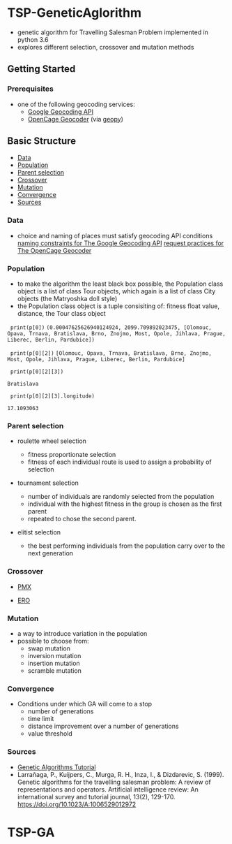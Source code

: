 # TSP-GeneticAglorithm

- genetic algorithm for Travelling Salesman Problem implemented in python 3.6
- explores different selection, crossover and mutation methods 



## Getting Started

### Prerequisites

- one of the following geocoding services:
  * [Google Geocoding API](https://developers.google.com/maps/documentation/javascript/geocoding)
  * [OpenCage Geocoder](https://opencagedata.com/tutorials/geocode-in-python) (via [geopy](https://geopy.readthedocs.io/en/stable/#opencage))


## Basic Structure

- [Data](#data)
- [Population](#population)
- [Parent selection](#parent-selection)
- [Crossover](#crossover)
- [Mutation](#mutation)
- [Convergence](#convergence)
- [Sources](#sources)

### Data

* choice and naming of places must satisfy geocoding API conditions 
[naming constraints for The Google Geocoding API](https://developers.google.com/maps/documentation/geocoding/intro)
[request practices for The OpenCage Geocoder](https://opencagedata.com/api#bestpractices)



### Population
* to make the algorithm the least black box possible, the Population class object is a list of class Tour objects, which again is a list of class City objects (the Matryoshka doll style)
* the Population class object is a tuple consisiting of: fitness float value, distance, the Tour class object


``` print(p[0])``` 
```(0.00047625626940124924, 2099.709892023475, [Olomouc, Opava, Trnava, Bratislava, Brno, Znojmo, Most, Opole, Jihlava, Prague, Liberec, Berlin, Pardubice])```



``` print(p[0][2])``` 
```[Olomouc, Opava, Trnava, Bratislava, Brno, Znojmo, Most, Opole, Jihlava, Prague, Liberec, Berlin, Pardubice]```


``` print(p[0][2][3])```

```Bratislava```


``` print(p[0][2][3].longitude)``` 

```17.1093063```



### Parent selection

* roulette wheel selection
    - fitness proportionate selection
    - fitness of each individual route is used to assign a probability of selection

* tournament selection
    - number of individuals are randomly selected from the population
    - individual with the highest fitness in the group is chosen as the first parent
    - repeated to chose the second parent.
  
* elitist selection
    - the best performing individuals from the population carry over to the next generation

### Crossover

* [PMX](https://www.youtube.com/watch?v=c2ft8AG8JKE)


* [ERO](https://en.wikipedia.org/wiki/Edge_recombination_operator)


### Mutation

* a way to introduce variation in the population
* possible to choose from:
    - swap mutation
    - inversion mutation
    - insertion mutation
    - scramble mutation


### Convergence

* Conditions under which GA will come to a stop
    - number of generations
    - time limit
    - distance improvement over a number of generations
    - value threshold



### Sources

- [Genetic Algorithms Tutorial](https://www.tutorialspoint.com/genetic_algorithms/index.htm)
- Larrañaga, P., Kuijpers, C., Murga, R. H., Inza, I., & Dizdarevic, S. (1999). Genetic algorithms for the travelling salesman problem: A review of representations and operators. Artificial intelligence review: An international survey and tutorial journal, 13(2), 129-170. https://doi.org/10.1023/A:1006529012972
# TSP-GA
